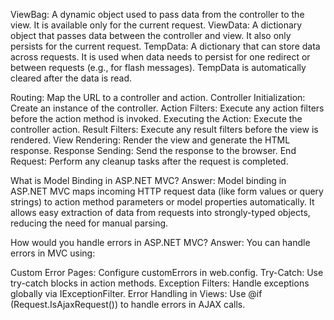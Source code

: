 ViewBag: A dynamic object used to pass data from the controller to the view. It is available only for the current request.
ViewData: A dictionary object that passes data between the controller and view. It also only persists for the current request.
TempData: A dictionary that can store data across requests. It is used when data needs to persist for one redirect or between requests (e.g., for flash messages). TempData is automatically cleared after the data is read.



Routing: Map the URL to a controller and action.
Controller Initialization: Create an instance of the controller.
Action Filters: Execute any action filters before the action method is invoked.
Executing the Action: Execute the controller action.
Result Filters: Execute any result filters before the view is rendered.
View Rendering: Render the view and generate the HTML response.
Response Sending: Send the response to the browser.
End Request: Perform any cleanup tasks after the request is completed.


What is Model Binding in ASP.NET MVC?
Answer: Model binding in ASP.NET MVC maps incoming HTTP request data (like form values or query strings) to action method parameters or model properties automatically. It allows easy extraction of data from requests into strongly-typed objects, reducing the need for manual parsing.


How would you handle errors in ASP.NET MVC?
Answer: You can handle errors in MVC using:

Custom Error Pages: Configure customErrors in web.config.
Try-Catch: Use try-catch blocks in action methods.
Exception Filters: Handle exceptions globally via IExceptionFilter.
Error Handling in Views: Use @if (Request.IsAjaxRequest()) to handle errors in AJAX calls.
